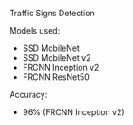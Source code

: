 Traffic Signs Detection

Models used:
  - SSD MobileNet
  - SSD MobileNet v2
  - FRCNN Inception v2
  - FRCNN ResNet50
  
Accuracy:
  - 96% (FRCNN Inception v2)
